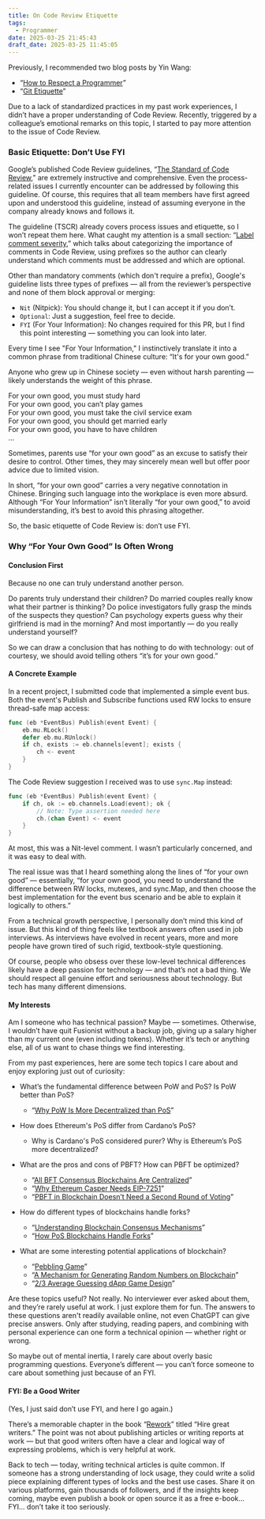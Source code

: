 ```yaml
---
title: On Code Review Etiquette
tags:
  - Programmer
date: 2025-03-25 21:45:43
draft_date: 2025-03-25 11:45:05
---
```



Previously, I recommended two blog posts by Yin Wang:

- “[How to Respect a Programmer](https://www.yinwang.org/blog-cn/2015/03/03/how-to-respect-a-programmer)”
- “[Git Etiquette](https://www.yinwang.org/blog-cn/2015/03/11/git-etiquette)”

Due to a lack of standardized practices in my past work experiences, I didn’t have a proper understanding of Code Review. Recently, triggered by a colleague’s emotional remarks on this topic, I started to pay more attention to the issue of Code Review.

### Basic Etiquette: Don’t Use FYI

Google’s published Code Review guidelines, “[The Standard of Code Review](https://google.github.io/eng-practices/review/reviewer/standard.html),” are extremely instructive and comprehensive. Even the process-related issues I currently encounter can be addressed by following this guideline. Of course, this requires that all team members have first agreed upon and understood this guideline, instead of assuming everyone in the company already knows and follows it.

The guideline (TSCR) already covers process issues and etiquette, so I won’t repeat them here. What caught my attention is a small section: “[Label comment severity](https://google.github.io/eng-practices/review/reviewer/comments.html#label-comment-severity),” which talks about categorizing the importance of comments in Code Review, using prefixes so the author can clearly understand which comments must be addressed and which are optional.

Other than mandatory comments (which don't require a prefix), Google's guideline lists three types of prefixes — all from the reviewer’s perspective and none of them block approval or merging:

- `Nit` (Nitpick): You should change it, but I can accept it if you don’t.
- `Optional`: Just a suggestion, feel free to decide.
- `FYI` (For Your Information): No changes required for this PR, but I find this point interesting — something you can look into later.

Every time I see "For Your Information," I instinctively translate it into a common phrase from traditional Chinese culture: “It's for your own good.”

Anyone who grew up in Chinese society — even without harsh parenting — likely understands the weight of this phrase.

For your own good, you must study hard  
For your own good, you can’t play games  
For your own good, you must take the civil service exam  
For your own good, you should get married early  
For your own good, you have to have children  
…

Sometimes, parents use “for your own good” as an excuse to satisfy their desire to control. Other times, they may sincerely mean well but offer poor advice due to limited vision.

In short, “for your own good” carries a very negative connotation in Chinese. Bringing such language into the workplace is even more absurd. Although “For Your Information” isn’t literally “for your own good,” to avoid misunderstanding, it’s best to avoid this phrasing altogether.

So, the basic etiquette of Code Review is: don’t use FYI.

### Why “For Your Own Good” Is Often Wrong

#### Conclusion First

Because no one can truly understand another person.

Do parents truly understand their children? Do married couples really know what their partner is thinking? Do police investigators fully grasp the minds of the suspects they question? Can psychology experts guess why their girlfriend is mad in the morning? And most importantly — do you really understand yourself?

So we can draw a conclusion that has nothing to do with technology: out of courtesy, we should avoid telling others “it’s for your own good.”

#### A Concrete Example

In a recent project, I submitted code that implemented a simple event bus. Both the event's Publish and Subscribe functions used RW locks to ensure thread-safe map access:

```Go
func (eb *EventBus) Publish(event Event) {
	eb.mu.RLock()
	defer eb.mu.RUnlock()
	if ch, exists := eb.channels[event]; exists {
		ch <- event
	}
}
```

The Code Review suggestion I received was to use `sync.Map` instead:

```Go
func (eb *EventBus) Publish(event Event) {
    if ch, ok := eb.channels.Load(event); ok {
        // Note: Type assertion needed here
        ch.(chan Event) <- event
    }
}
```

At most, this was a Nit-level comment. I wasn’t particularly concerned, and it was easy to deal with.

The real issue was that I heard something along the lines of “for your own good” — essentially, “for your own good, you need to understand the difference between RW locks, mutexes, and sync.Map, and then choose the best implementation for the event bus scenario and be able to explain it logically to others.”

From a technical growth perspective, I personally don’t mind this kind of issue. But this kind of thing feels like textbook answers often used in job interviews. As interviews have evolved in recent years, more and more people have grown tired of such rigid, textbook-style questioning.

Of course, people who obsess over these low-level technical differences likely have a deep passion for technology — and that’s not a bad thing. We should respect all genuine effort and seriousness about technology. But tech has many different dimensions.

#### My Interests

Am I someone who has technical passion? Maybe — sometimes. Otherwise, I wouldn’t have quit Fusionist without a backup job, giving up a salary higher than my current one (even including tokens). Whether it’s tech or anything else, all of us want to chase things we find interesting.

From my past experiences, here are some tech topics I care about and enjoy exploring just out of curiosity:

- What’s the fundamental difference between PoW and PoS? Is PoW better than PoS?
  - “[Why PoW Is More Decentralized than PoS](/2024/04/14/Why%20PoW%20is%20More%20Decentralized%20than%20PoS/)”

- How does Ethereum's PoS differ from Cardano’s PoS?
  - Why is Cardano's PoS considered purer? Why is Ethereum’s PoS more decentralized?

- What are the pros and cons of PBFT? How can PBFT be optimized?
  - “[All BFT Consensus Blockchains Are Centralized](/2025/01/05/All%20BFT%20Consensus%20Blockchains%20Are%20Centralized/)”
  - “[Why Ethereum Casper Needs EIP-7251](/2024/06/09/Why%20Ethereum%20Casper%20Needs%20EIP-7251/)”
  - “[PBFT in Blockchain Doesn’t Need a Second Round of Voting](/2024/06/03/PBFT%20in%20Blockchain%20Doesn't%20Require%20a%20Second%20Vote/)”

- How do different types of blockchains handle forks?
  - “[Understanding Blockchain Consensus Mechanisms](/2023/07/01/Understanding%20Blockchain%20Consensus%20Mechanisms/)”
  - “[How PoS Blockchains Handle Forks](/2024/08/22/How%20PoS%20Blockchains%20Handle%20Forks/)”

- What are some interesting potential applications of blockchain?
  - “[Pebbling Game](/2023/05/18/Pebbling-Game/)”
  - “[A Mechanism for Generating Random Numbers on Blockchain](/2023/02/22/A%20Mechanism%20for%20Generating%20Random%20Numbers%20on%20the%20Blockchain/)”
  - “[2/3 Average Guessing dApp Game Design](/2022/12/27/"Designing%20a%20'Guess%202_3%20of%20the%20Average'%20dApp%20Game"/)”

Are these topics useful? Not really. No interviewer ever asked about them, and they’re rarely useful at work. I just explore them for fun. The answers to these questions aren't readily available online, not even ChatGPT can give precise answers. Only after studying, reading papers, and combining with personal experience can one form a technical opinion — whether right or wrong.

So maybe out of mental inertia, I rarely care about overly basic programming questions. Everyone’s different — you can’t force someone to care about something just because of an FYI.

#### FYI: Be a Good Writer

(Yes, I just said don’t use FYI, and here I go again.)

There’s a memorable chapter in the book “[Rework](https://www.joecotellese.com/posts/rework-book-summary/)” titled “Hire great writers.” The point was not about publishing articles or writing reports at work — but that good writers often have a clear and logical way of expressing problems, which is very helpful at work.

Back to tech — today, writing technical articles is quite common. If someone has a strong understanding of lock usage, they could write a solid piece explaining different types of locks and the best use cases. Share it on various platforms, gain thousands of followers, and if the insights keep coming, maybe even publish a book or open source it as a free e-book... FYI... don’t take it too seriously.
